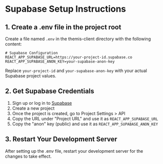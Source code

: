 # Supabase Setup Instructions

## 1. Create a .env file in the project root

Create a file named `.env` in the themis-client directory with the following content:

```
# Supabase Configuration
REACT_APP_SUPABASE_URL=https://your-project-id.supabase.co
REACT_APP_SUPABASE_ANON_KEY=your-supabase-anon-key
```

Replace `your-project-id` and `your-supabase-anon-key` with your actual Supabase project values.

## 2. Get Supabase Credentials

1. Sign up or log in to [Supabase](https://supabase.com/)
2. Create a new project
3. Once the project is created, go to Project Settings > API
4. Copy the URL under "Project URL" and use it as `REACT_APP_SUPABASE_URL`
5. Copy the "anon" key (public) and use it as `REACT_APP_SUPABASE_ANON_KEY`

## 3. Restart Your Development Server

After setting up the .env file, restart your development server for the changes to take effect. 